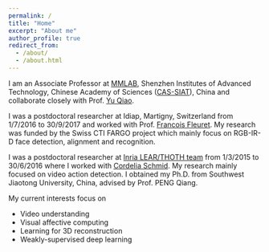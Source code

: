 ```yaml
---
permalink: /
title: "Home"
excerpt: "About me"
author_profile: true
redirect_from: 
  - /about/
  - /about.html
---
```


I am an Associate Professor at [MMLAB](http://mmlab.siat.ac.cn), Shenzhen Institutes of Advanced Technology, Chinese Academy of Sciences ([CAS-SIAT](http://www.siat.cas.cn/)), China and collaborate closely with Prof. [Yu Qiao](http://mmlab.siat.ac.cn/yuqiao/index.html).

I was a postdoctoral researcher at Idiap, Martigny, Switzerland from 1/7/2016 to 30/9/2017 and worked with Prof. [Francois Fleuret](http://www.idiap.ch/~fleuret/). My research was funded by the Swiss CTI FARGO project which mainly focus on RGB-IR-D face detection, alignment and recognition. 

I was a postdoctoral researcher at [Inria LEAR/THOTH team](http://lear.inrialpes.fr/) from 1/3/2015 to 30/6/2016 where I worked with [Cordelia Schmid](http://lear.inrialpes.fr/people/schmid/). My research mainly focused on video action detection.
I obtained my Ph.D. from Southwest Jiaotong University, China, advised by Prof. PENG Qiang.

My current interests focus on

* Video understanding
* Visual affective computing 
* Learning for 3D reconstruction
* Weakly-supervised deep learning  

